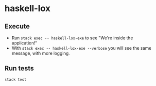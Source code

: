 # haskell-lox

## Execute  

* Run `stack exec -- haskell-lox-exe` to see "We're inside the application!"
* With `stack exec -- haskell-lox-exe --verbose` you will see the same message, with more logging.

## Run tests

`stack test`
